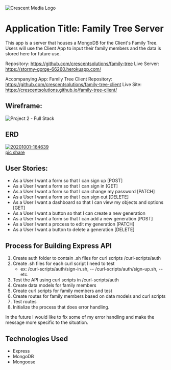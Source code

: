 ![Crescent Media Logo](https://www.crescentdigitalmedia.solutions/wp-content/uploads/2020/05/logo-v3.png)

# Application Title: Family Tree Server

This app is a server that houses a MongoDB for the Client's Family Tree. Users will use the Client App to input their family members and the data is stored here for future use.

Repository: https://github.com/crescentsolutions/family-tree
Live Server: https://stormy-gorge-66260.herokuapp.com/

Accompanying App: Family Tree Client
Repository: https://github.com/crescentsolutions/family-tree-client
Live Site: https://crescentsolutions.github.io/family-tree-client/


## Wireframe:
![Project 2 - Full Stack](https://media.git.generalassemb.ly/user/30423/files/a221c280-f8d7-11ea-825c-39ed4926c828)

## ERD
<a href="https://ibb.co/t4nphz8"><img src="https://i.ibb.co/6mG0Z8g/20201001-164639.jpg" alt="20201001-164639" border="0"></a><br /><a target='_blank' href='https://imgbb.com/'>pic share</a><br />

## User Stories:

- As a User I want a form so that I can sign up [POST]
- As a User I want a form so that I can sign in [GET]
- As a User I want a form so that I can change my password [PATCH]
- As a User I want a form so that I can sign out [DELETE]
- As a User I want a dashboard so that I can view my objects and options [GET]
- As a User I want a button so that I can create a new generation
- As a User I want a form so that I can add a new generation [POST]
- As a User I want a process to edit my generation [PATCH]
- As a User I want a button to delete a generation [DELETE]

## Process for Building Express API
1. Create auth folder to contain .sh files for curl scripts /curl-scripts/auth
2. Create .sh files for each curl script I need to test
      - ex: /curl-scripts/auth/sign-in.sh,
          -- /curl-scripts/auth/sign-up.sh,
          -- etc.
3. Test the API using curl scripts in /curl-scripts/auth
4. Create data models for family members
5. Create curl scripts for family members and test
4. Create routes for family members based on data models and curl scripts
5. Test routes
6. Initialize the process that does error handling.

In the future I would like to fix some of my error handling and make the message more specific to the situation.

## Technologies Used
- Express
- MongoDB
- Mongoose

